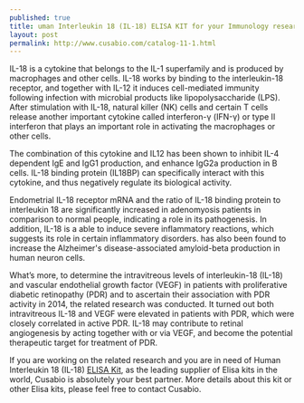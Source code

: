 ```yaml
---
published: true
title: uman Interleukin 18 (IL-18) ELISA KIT for your Immunology research
layout: post
permalink: http://www.cusabio.com/catalog-11-1.html
---
```

IL-18 is a cytokine that belongs to the IL-1 superfamily and is produced by macrophages and other cells. IL-18 works by binding to the interleukin-18 receptor, and together with IL-12 it induces cell-mediated immunity following infection with microbial products like lipopolysaccharide (LPS). After stimulation with IL-18, natural killer (NK) cells and certain T cells release another important cytokine called interferon-γ (IFN-γ) or type II interferon that plays an important role in activating the macrophages or other cells.

The combination of this cytokine and IL12 has been shown to inhibit IL-4 dependent IgE and IgG1 production, and enhance IgG2a production in B cells. IL-18 binding protein (IL18BP) can specifically interact with this cytokine, and thus negatively regulate its biological activity.

Endometrial IL-18 receptor mRNA and the ratio of IL-18 binding protein to interleukin 18 are significantly increased in adenomyosis patients in comparison to normal people, indicating a role in its pathogenesis. In addition, IL-18 is a able to induce severe inflammatory reactions, which suggests its role in certain inflammatory disorders. has also been found to increase the Alzheimer's disease-associated amyloid-beta production in human neuron cells.

What’s more, to determine the intravitreous levels of interleukin-18 (IL-18) and vascular endothelial growth factor (VEGF) in patients with proliferative diabetic retinopathy (PDR) and to ascertain their association with PDR activity in 2014, the related research was conducted. It turned out both intravitreous IL-18 and VEGF were elevated in patients with PDR, which were closely correlated in active PDR. IL-18 may contribute to retinal angiogenesis by acting together with or via VEGF, and become the potential therapeutic target for treatment of PDR.

If you are working on the related research and you are in need of Human Interleukin 18 (IL-18) <a href ="http://www.cusabio.com/catalog-11-1.html">ELISA Kit</a>, as the leading supplier of Elisa kits in the world, Cusabio is absolutely your best partner. More details about this kit or other Elisa kits, please feel free to contact Cusabio. 